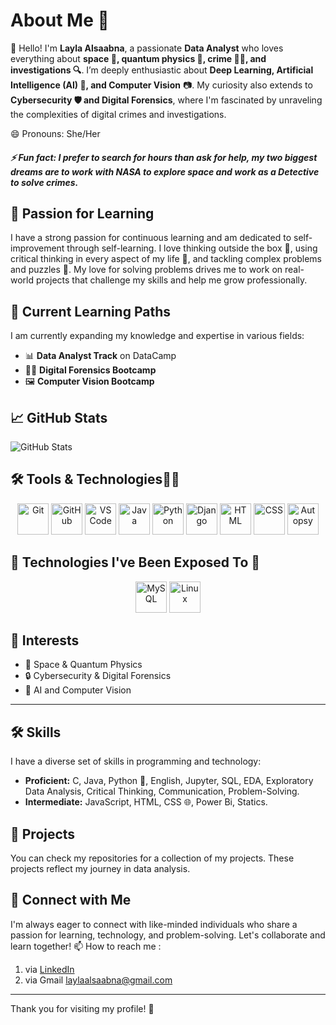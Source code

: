 
# About Me 🌌

👋 Hello! I'm **Layla Alsaabna**, a passionate **Data Analyst** who loves everything about **space 🚀, quantum physics 🧬, crime 🕵️‍♀️, and investigations 🔍**. 
I’m deeply enthusiastic about **Deep Learning, Artificial Intelligence (AI) 🤖, and Computer Vision** 📷. My curiosity also extends to **Cybersecurity 🛡️ and Digital Forensics**, 
where I'm fascinated by unraveling the complexities of digital crimes and investigations.

😄 Pronouns: She/Her

##### ⚡ Fun fact: I prefer to search for hours than ask for help, my two biggest dreams are to work with NASA to explore space and work as a Detective to solve crimes.

## 🌱 Passion for Learning

I have a strong passion for continuous learning and am dedicated to self-improvement through self-learning. I love thinking outside the box 🎨, using critical thinking in every aspect of my life 🧠, and tackling complex problems and puzzles 🧩. My love for solving problems drives me to work on real-world projects that challenge my skills and help me grow professionally.

## 🚀 Current Learning Paths

I am currently expanding my knowledge and expertise in various fields:
- 📊 **Data Analyst Track** on DataCamp
- 🕵️‍♂️ **Digital Forensics Bootcamp**
- 🖼️ **Computer Vision Bootcamp**

## 📈 GitHub Stats
![GitHub Stats](https://github-readme-stats.vercel.app/api?username=Lily010304&show_icons=true&count_private=true)

## 🛠 Tools & Technologies🧑‍💻

<p align="center">
  <img src="https://img.icons8.com/color/48/000000/git.png" alt="Git" height="50" />
  <img src="https://img.icons8.com/ios-filled/50/000000/github.png" alt="GitHub" height="50" />
  <img src="https://img.icons8.com/color/48/000000/visual-studio-code-2019.png" alt="VS Code" height="50" />
  <img src="https://img.icons8.com/color/48/000000/java-coffee-cup-logo.png" alt="Java" height="50" />
  <img src="https://img.icons8.com/color/48/000000/python.png" alt="Python" height="50" />
  <img src="https://img.icons8.com/external-tal-revivo-filled-tal-revivo/48/000000/external-django-a-high-level-python-web-framework-that-encourages-rapid-development-logo-filled-tal-revivo.png" alt="Django" height="50" />
  <img src="https://img.icons8.com/color/48/000000/html-5.png" alt="HTML" height="50" />
  <img src="https://img.icons8.com/color/48/000000/css3.png" alt="CSS" height="50" />
  <img src="![Untitled](https://github.com/user-attachments/assets/cd7eed82-4ad4-47bf-a7d0-27879c412b31)" alt="Autopsy" height="50" />
  <!-- Add more icons as needed -->
</p>

## 🌱 Technologies I've Been Exposed To 🌿

<p align="center">
  <img src="https://img.icons8.com/color/48/000000/mysql-logo.png" alt="MySQL" height="50" />
  <img src="https://img.icons8.com/color/48/000000/linux.png" alt="Linux" height="50" />
  <!-- Add more icons as needed -->
</p>


## 🌟 Interests
- 🔭 Space & Quantum Physics  
- 🔒 Cybersecurity & Digital Forensics  
- 🔎 AI and Computer Vision

---

## 🛠️ Skills

I have a diverse set of skills in programming and technology:
- **Proficient:** C, Java, Python 🐍, English, Jupyter, SQL, EDA, Exploratory Data Analysis, Critical Thinking, Communication, Problem-Solving.
- **Intermediate:** JavaScript, HTML, CSS 🌐, Power Bi, Statics.


## 📁 Projects

You can check my repositories for a collection of my projects. These projects reflect my journey in data analysis.

## 🤝 Connect with Me

I'm always eager to connect with like-minded individuals who share a passion for learning, technology, and problem-solving. Let's collaborate and learn together!
📫 How to reach me :  
1) via [LinkedIn](https://www.linkedin.com/in/layla-alsaabna)
2) via Gmail laylaalsaabna@gmail.com

---

Thank you for visiting my profile! 🌟

